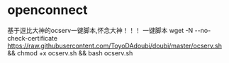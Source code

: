 # openconnect
基于逗比大神的ocserv一键脚本,怀念大神！！！
一键脚本
wget -N --no-check-certificate https://raw.githubusercontent.com/ToyoDAdoubi/doubi/master/ocserv.sh && chmod +x ocserv.sh && bash ocserv.sh
